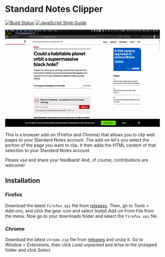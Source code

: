 # Standard Notes Clipper

[![Build Status](https://travis-ci.org/johnjones4/Standard-Notes-Clipper.svg?branch=master)](https://travis-ci.org/johnjones4/Standard-Notes-Clipper)
[![JavaScript Style Guide](https://img.shields.io/badge/code_style-standard-brightgreen.svg)](https://standardjs.com)

![Add-on Preview](preview.gif)

This is a browser add-on (Firefox and Chrome) that allows you to clip web pages to your Standard Notes account. The add-on let's you select the portion of the page you want to clip. It then adds the HTML content of that selection to your Standard Notes account.

Please use and share your feedback! And, of course, contributions are welcome!  

## Installation

### Firefox

Download the latest `firefox.xpi` file from [releases](https://github.com/johnjones4/Standard-Notes-Clipper/releases). Then, go to _Tools_ > _Add-ons_, and click the gear icon and select _Install Add-on From File_ from the menu. Now go to your downloads folder and select the `firefox.xpi` file.

### Chrome

Download the latest `chrome.zip` file from [releases](https://github.com/johnjones4/Standard-Notes-Clipper/releases) and unzip it. Go to _Window_ > _Extensions_, then click _Load unpacked_ and drive to the unzipped folder and click _Select_.
